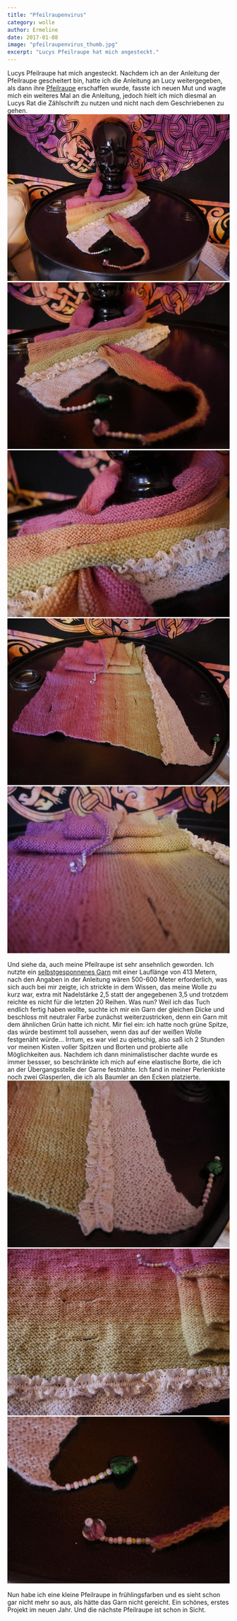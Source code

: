 ```yaml
---
title: "Pfeilraupenvirus"
category: wolle
author: Ermeline
date: 2017-01-08
image: "pfeilraupenvirus_thumb.jpg"
excerpt: "Lucys Pfeilraupe hat mich angesteckt."
---
```

Lucys Pfeilraupe hat mich angesteckt. Nachdem ich an der Anleitung der Pfeilraupe gescheitert bin, hatte ich die Anleitung an Lucy weitergegeben, als dann ihre [Pfeilraupe](/2016/12/pfeilraupe/) erschaffen wurde, fasste ich neuen Mut und wagte mich ein weiteres Mal an die Anleitung, jedoch hielt ich mich diesmal an Lucys Rat die Zählschrift zu nutzen und nicht nach dem Geschriebenen zu gehen. 
![Pfeilraupe getragen](_1010521.JPG)
![Pfeilraupe nah](pfeilraupenvirus_thumb.jpg)
![Raffung](_1010526.JPG)
![liegend](_1010527.JPG)
![liegend nah](_1010529.JPG)

Und siehe da, auch meine Pfeilraupe ist sehr ansehnlich geworden. Ich nutzte ein [selbstgesponnenes Garn](/2016/07/never-ending-story-wolle-und-katzen/) mit einer Lauflänge von 413 Metern, nach den Angaben in der Anleitung wären 500-600 Meter erforderlich, was sich auch bei mir zeigte, ich strickte in dem Wissen, das meine Wolle zu kurz war, extra mit Nadelstärke 2,5 statt der angegebenen 3,5 und trotzdem reichte es nicht für die letzten 20 Reihen. Was nun? Weil ich das Tuch endlich fertig haben wollte, suchte ich mir ein Garn der gleichen Dicke und beschloss mit neutraler Farbe zunächst weiterzustricken, denn ein Garn mit dem ähnlichen Grün hatte ich nicht. 
Mir fiel ein: ich hatte noch grüne Spitze, das würde bestimmt toll aussehen, wenn das auf der weißen Wolle festgenäht würde... Irrtum, es war viel zu qietschig, also saß ich 2 Stunden vor meinen Kisten voller Spitzen und Borten und probierte alle Möglichkeiten aus. Nachdem ich dann minimalistischer dachte wurde es immer bessser, so beschränkte ich mich auf eine elastische Borte, die ich an der Übergangsstelle der Garne festnähte. Ich fand in meiner Perlenkiste noch zwei Glasperlen, die ich als Baumler an den Ecken platzierte. 
![elastische Borte](_1010528.JPG)
![Borte](_1010530.JPG)
![Eckenbaumler](_1010525.JPG)

Nun habe ich eine kleine Pfeilraupe in frühlingsfarben und es sieht schon gar nicht mehr so aus, als hätte das Garn nicht gereicht. Ein schönes, erstes Projekt im neuen Jahr. Und die nächste Pfeilraupe ist schon in Sicht.
